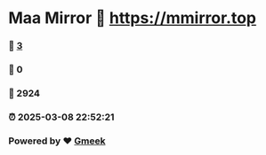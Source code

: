 # Maa Mirror :link: https://mmirror.top 
### :page_facing_up: [3](https://mmirror.top/tag.html) 
### :speech_balloon: 0 
### :hibiscus: 2924 
### :alarm_clock: 2025-03-08 22:52:21 
### Powered by :heart: [Gmeek](https://github.com/Meekdai/Gmeek)
